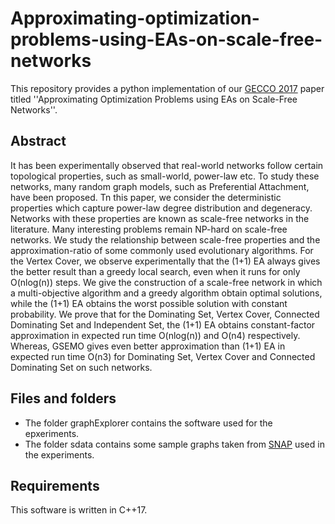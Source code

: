 # Approximating-optimization-problems-using-EAs-on-scale-free-networks

This repository provides a python implementation of our [GECCO 2017](https://dl.acm.org/doi/10.1145/3071178.3071257) paper titled ''Approximating Optimization Problems using EAs on Scale-Free Networks''.

## Abstract

It has been experimentally observed that real-world networks follow certain topological properties, such as small-world, power-law etc. To study these networks, many random graph models, such as Preferential Attachment, have been proposed.
Tn this paper, we consider the deterministic properties which capture power-law degree distribution and degeneracy. Networks with these properties are known as scale-free networks in the literature. Many interesting problems remain NP-hard on scale-free networks. We study the relationship between scale-free properties and the approximation-ratio of some commonly used evolutionary algorithms.
For the Vertex Cover, we observe experimentally that the (1+1) EA always gives the better result than a greedy local search, even when it runs for only O(nlog(n)) steps. We give the construction of a scale-free network in which a multi-objective algorithm and a greedy algorithm obtain optimal solutions, while the (1+1) EA obtains the worst possible solution with constant probability.
We prove that for the Dominating Set, Vertex Cover, Connected Dominating Set and Independent Set, the (1+1) EA obtains constant-factor approximation in expected run time O(nlog(n)) and O(n4) respectively. Whereas, GSEMO gives even better approximation than (1+1) EA in expected run time O(n3) for Dominating Set, Vertex Cover and Connected Dominating Set on such networks.

## Files and folders

- The folder graphExplorer contains the software used for the epxeriments.
- The folder sdata contains some sample graphs taken from [SNAP](http://snap.stanford.edu/) used in the experiments.

## Requirements

This software is written in C++17.
